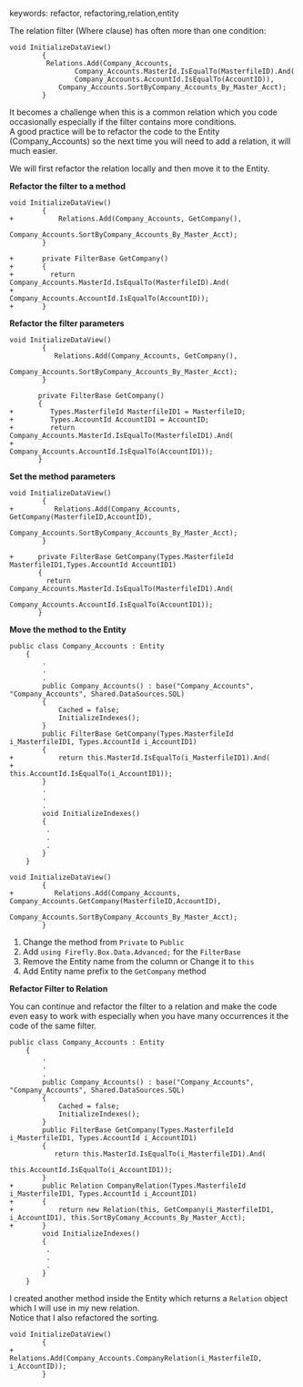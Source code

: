 ﻿keywords: refactor, refactoring,relation,entity


The relation filter (Where clause) has often more than one condition:

```csdiff
void InitializeDataView()
        {
         Relations.Add(Company_Accounts,
                Company_Accounts.MasterId.IsEqualTo(MasterfileID).And(
          		Company_Accounts.AccountId.IsEqualTo(AccountID)), 
            Company_Accounts.SortByCompany_Accounts_By_Master_Acct);
        }
```

It becomes a challenge when this is a common relation which you code occasionally especially if the filter contains more conditions.  
A good practice will be to refactor the code to the Entity (Company_Accounts) so the next time you will need to add a relation, it will much easier.


We will first refactor the relation locally and then move it to the Entity.


**Refactor the filter to a method**


```csdiff
void InitializeDataView()
        {
+           Relations.Add(Company_Accounts, GetCompany(),
                Company_Accounts.SortByCompany_Accounts_By_Master_Acct);
        }

+       private FilterBase GetCompany()
+       {
+         return Company_Accounts.MasterId.IsEqualTo(MasterfileID).And(
+                            Company_Accounts.AccountId.IsEqualTo(AccountID));
+       }
```

**Refactor the filter parameters**
```csdiff
void InitializeDataView()
        {
           Relations.Add(Company_Accounts, GetCompany(),
                Company_Accounts.SortByCompany_Accounts_By_Master_Acct);
        }

       private FilterBase GetCompany()
       {
+         Types.MasterfileId MasterfileID1 = MasterfileID;
+         Types.AccountId AccountID1 = AccountID;
+         return Company_Accounts.MasterId.IsEqualTo(MasterfileID1).And(
+                            Company_Accounts.AccountId.IsEqualTo(AccountID1));
       }
```
**Set the method parameters**

```csdiff
void InitializeDataView()
        {
+          Relations.Add(Company_Accounts, GetCompany(MasterfileID,AccountID),
                Company_Accounts.SortByCompany_Accounts_By_Master_Acct);
        }

+      private FilterBase GetCompany(Types.MasterfileId MasterfileID1,Types.AccountId AccountID1)
       {
         return Company_Accounts.MasterId.IsEqualTo(MasterfileID1).And(
                            Company_Accounts.AccountId.IsEqualTo(AccountID1));
       }
```

**Move the method to the Entity**
```csdiff
public class Company_Accounts : Entity 
    {
        .
        .
        .
        public Company_Accounts() : base("Company_Accounts", "Company_Accounts", Shared.DataSources.SQL)
        {
            Cached = false;
            InitializeIndexes();
        }
        public FilterBase GetCompany(Types.MasterfileId i_MasterfileID1, Types.AccountId i_AccountID1)
        {
+           return this.MasterId.IsEqualTo(i_MasterfileID1).And(
+                               this.AccountId.IsEqualTo(i_AccountID1));
        }
        .
        .
        .
        void InitializeIndexes()
        {
         .
         .
         .
        }
    }
```
```csdiff
void InitializeDataView()
        {
+          Relations.Add(Company_Accounts, Company_Accounts.GetCompany(MasterfileID,AccountID),
                Company_Accounts.SortByCompany_Accounts_By_Master_Acct);
        }
```


1) Change the method from `Private` to `Public`
2) Add `using Firefly.Box.Data.Advanced;` for the `FilterBase`
3) Remove the Entity name from the column or Change it to `this`
4) Add Entity name prefix to the `GetCompany` method


**Refactor Filter to Relation**

You can continue and refactor the filter to a relation and make the code even easy to work with especially when you have many occurrences it the code of the same filter.
```csdiff
public class Company_Accounts : Entity 
    {
        .
        .
        .
        public Company_Accounts() : base("Company_Accounts", "Company_Accounts", Shared.DataSources.SQL)
        {
            Cached = false;
            InitializeIndexes();
        }
        public FilterBase GetCompany(Types.MasterfileId i_MasterfileID1, Types.AccountId i_AccountID1)
        {
           return this.MasterId.IsEqualTo(i_MasterfileID1).And(
                               this.AccountId.IsEqualTo(i_AccountID1));
        }
+       public Relation CompanyRelation(Types.MasterfileId i_MasterfileID1, Types.AccountId i_AccountID1)
+       {
+           return new Relation(this, GetCompany(i_MasterfileID1, i_AccountID1), this.SortByComany_Accounts_By_Master_Acct);
+       }
        void InitializeIndexes()
        {
         .
         .
         .
        }
    }
```

I created another method inside the Entity which returns a `Relation` object  which I will use in my new relation.  
Notice that I also refactored the sorting.

```csdiff
void InitializeDataView()
        {
+          Relations.Add(Company_Accounts.CompanyRelation(i_MasterfileID, i_AccountID));
        }
```


